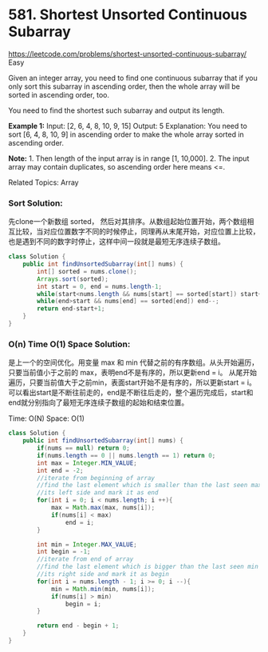 # 581. Shortest Unsorted Continuous Subarray
<https://leetcode.com/problems/shortest-unsorted-continuous-subarray/>
Easy

Given an integer array, you need to find one continuous subarray that if you only sort this subarray in ascending order, then the whole array will be sorted in ascending order, too.

You need to find the shortest such subarray and output its length.

**Example 1:**
    Input: [2, 6, 4, 8, 10, 9, 15]
    Output: 5
    Explanation: You need to sort [6, 4, 8, 10, 9] in ascending order to make the whole array sorted in ascending order.

**Note:**
    1. Then length of the input array is in range [1, 10,000].
    2. The input array may contain duplicates, so ascending order here means <=.

Related Topics: Array

### Sort Solution:
先clone一个新数组 sorted， 然后对其排序。从数组起始位置开始，两个数组相互比较，当对应位置数字不同的时候停止，同理再从末尾开始，对应位置上比较，也是遇到不同的数字时停止，这样中间一段就是最短无序连续子数组。

```java
class Solution {
    public int findUnsortedSubarray(int[] nums) {
        int[] sorted = nums.clone();
        Arrays.sort(sorted);
        int start = 0, end = nums.length-1;
        while(start<nums.length && nums[start] == sorted[start]) start++;
        while(end>start && nums[end] == sorted[end]) end--;
        return end-start+1;
    }
}
```


### O(n) Time O(1) Space Solution:
是上一个的空间优化。用变量 max 和 min 代替之前的有序数组。从头开始遍历，只要当前值小于之前的 max，表明end不是有序的，所以更新end = i。 从尾开始遍历，只要当前值大于之前min，表面start开始不是有序的，所以更新start = i。可以看出start是不断往前走的，end是不断往后走的，整个遍历完成后，start和end就分别指向了最短无序连续子数组的起始和结束位置。

Time: O(N)
Space: O(1)
```java
class Solution {
    public int findUnsortedSubarray(int[] nums) {
        if(nums == null) return 0;
        if(nums.length == 0 || nums.length == 1) return 0;
        int max = Integer.MIN_VALUE;
        int end = -2;
        //iterate from beginning of array
        //find the last element which is smaller than the last seen max from 
        //its left side and mark it as end
        for(int i = 0; i < nums.length; i ++){
            max = Math.max(max, nums[i]);
            if(nums[i] < max)
                end = i;
        }

        int min = Integer.MAX_VALUE;
        int begin = -1;
        //iterate from end of array
        //find the last element which is bigger than the last seen min from 
        //its right side and mark it as begin
        for(int i = nums.length - 1; i >= 0; i --){
            min = Math.min(min, nums[i]);
            if(nums[i] > min)
                begin = i;
        }

        return end - begin + 1;
    }
}
```